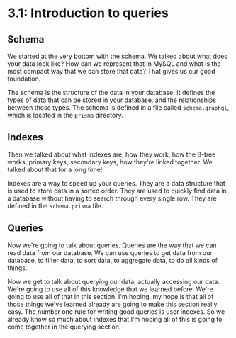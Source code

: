 # 3.1: Introduction to queries

## Schema

We started at the very bottom with the schema. We talked about what does your data look like? How can we represent that in MySQL and what is the most compact way that we can store that data? That gives us our good foundation.

The schema is the structure of the data in your database. It defines the types of data that can be stored in your database, and the relationships between those types. The schema is defined in a file called `schema.graphql`, which is located in the `prisma` directory.

## Indexes

Then we talked about what indexes are, how they work, how the B-tree works, primary keys, secondary keys, how they're linked together. We talked about that for a long time!

Indexes are a way to speed up your queries. They are a data structure that is used to store data in a sorted order. They are used to quickly find data in a database without having to search through every single row. They are defined in the `schema.prisma` file.

## Queries

Now we're going to talk about queries. Queries are the way that we can read data from our database. We can use queries to get data from our database, to filter data, to sort data, to aggregate data, to do all kinds of things.

Now we get to talk about querying our data, actually accessing our data. We're going to use all of this knowledge that we learned before. We're going to use all of that in this section. I'm hoping, my hope is that all of those things we've learned already are going to make this section really easy. The number one rule for writing good queries is user indexes. So we already know so much about indexes that I'm hoping all of this is going to come together in the querying section.